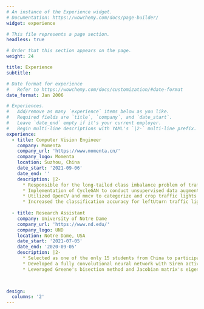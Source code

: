 ```yaml
---
# An instance of the Experience widget.
# Documentation: https://wowchemy.com/docs/page-builder/
widget: experience

# This file represents a page section.
headless: true

# Order that this section appears on the page.
weight: 24

title: Experience
subtitle:

# Date format for experience
#   Refer to https://wowchemy.com/docs/customization/#date-format
date_format: Jan 2006

# Experiences.
#   Add/remove as many `experience` items below as you like.
#   Required fields are `title`, `company`, and `date_start`.
#   Leave `date_end` empty if it's your current employer.
#   Begin multi-line descriptions with YAML's `|2-` multi-line prefix.
experience:
  - title: Computer Vision Engineer
    company: Momenta
    company_url: 'https://www.momenta.cn/'
    company_logo: Momenta
    location: Suzhou, China
    date_start: '2021-09-06'
    date_end: ''
    description: |2-
      * Responsible for the long-tailed class imbalance problem of traffic light detection algorithms in L4 autonomous driving.
      * Implementation of CycleGAN to conduct unsupervised data augmentation, converting traffic light bulbs from left arrow to leftUturn arrow.
      * Utilized OpenCV and mmcv to categorize and crop traffic lights bulbs from 350357 frames according to color, pattern and lighting conditions.
      * Increased the classification accuracy for leftUturn traffic light from 78.41% to 87.27%, and the mean average precision from 93.01% to 94.80%.
        
  - title: Research Assistant
    company: University of Notre Dame
    company_url: 'https://www.nd.edu/'
    company_logo: UND
    location: Notre Dame, USA
    date_start: '2021-07-05'
    date_end: '2020-09-05'
    description: |2-
      * Selected as one of the only 15 students from China to participate in the iSURE research program hosted by the University of Notre Dame in 2021. 
      * Developed a fully convolutional neural network with Siren activation function to render isosurfaces with image resolution, viewpoints and isovalue.
      * Leveraged Greene's bisection method and Jacobian matrix's eigenvalue for critical point detection and classification in the simulated 3D isosurface.
    


design:
  columns: '2'
---
```

